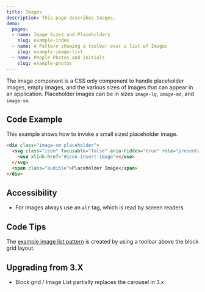 ```yaml
---
title: Images
description: This page describes Images.
demo:
  pages:
  - name: Image Sizes and Placeholders
    slug: example-index
  - name: A Pattern showing a toolbar over a list of Images
    slug: example-image-list
  - name: People Photos and initials
    slug: example-photos
---
```


The image component is a CSS only component to handle placeholder images, empty images, and the various sizes of images that can appear in an application. Placeholder images can be in sizes `image-lg`, `image-md`, and `image-sm`.

## Code Example

This example shows how to invoke a small sized placeholder image.

```html
<div class="image-sm placeholder">
  <svg class="icon" focusable="false" aria-hidden="true" role="presentation">
    <use xlink:href="#icon-insert-image"></use>
  </svg>
  <span class="audible">Placeholder Image</span>
</div>
```

## Accessibility

- For images always use an `alt` tag, which is read by screen readers

## Code Tips

The [example image list pattern]( ../components/images/example-image-list) is created by using a toolbar above the block grid layout.

## Upgrading from 3.X

- Block grid / Image List partially replaces the carousel in 3.x
